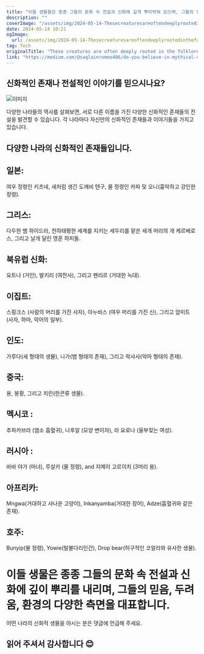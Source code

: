 ```yaml
---
title: "이들 생물들은 종종 그들의 문화 속 전설과 신화에 깊게 뿌리박혀 있으며, 그들의 믿음, 공포, 환경의 다양한 측면을 대표합니다"
description: ""
coverImage: "/assets/img/2024-05-14-Thesecreaturesareoftendeeplyrootedinthefolkloreandmythologyoftheirrespectiveculturesrepresentingvariousaspectsoftheirbeliefsfearsandenvironment_0.png"
date: 2024-05-14 10:21
ogImage: 
  url: /assets/img/2024-05-14-Thesecreaturesareoftendeeplyrootedinthefolkloreandmythologyoftheirrespectiveculturesrepresentingvariousaspectsoftheirbeliefsfearsandenvironment_0.png
tag: Tech
originalTitle: "These creatures are often deeply rooted in the folklore and mythology of their respective cultures, representing various aspects of their beliefs, fears, and environment."
link: "https://medium.com/@saqlainromeo486/do-you-believe-in-mythical-creatures-or-folklore-460cd68b835d"
---
```



## 신화적인 존재나 전설적인 이야기를 믿으시나요?

![이미지](/assets/img/2024-05-14-Thesecreaturesareoftendeeplyrootedinthefolkloreandmythologyoftheirrespectiveculturesrepresentingvariousaspectsoftheirbeliefsfearsandenvironment_0.png)

다양한 나라들의 역사를 살펴보면, 서로 다른 이름을 가진 다양한 신화적인 존재들의 전설을 발견할 수 있습니다. 각 나라마다 자신만의 신화적인 존재들과 이야기들을 가지고 있습니다.

## 다양한 나라의 신화적인 존재들입니다.



## 일본:

여우 정령인 키츠네, 새처럼 생긴 도깨비 텐구, 물 정령인 카파 및 오니(흉악하고 강인한 정령).

## 그리스:

다두한 뱀 하이드라, 천하태평한 세계를 지키는 세두리를 맡은 세개 머리의 개 케르베로스, 그리고 날개 달린 영혼 하피들.



## 북유럽 신화:

요트나 (거인), 발키리 (여전사), 그리고 펜리르 (거대한 늑대).

## 이집트:

스핑크스 (사람의 머리를 가진 사자), 아누비스 (여우 머리를 가진 신), 그리고 암미트 (사자, 하마, 악어의 일부).



## 인도:

가루다(새 형태의 생물), 나가(뱀 형태의 존재), 그리고 락샤사(악마 형태의 존재).

## 중국:

용, 봉황, 그리고 치린(한콘류 생물).



## 멕시코 :

추파카브라 (염소 흡혈귀), 나후알 (모양 변이자), 라 요로나 (울부짖는 여성).

## 러시아 :

바바 야가 (마녀), 루살카 (물 정령), and 지메이 고르이치 (3머리 용).



## 아프리카:

Mngwa(거대하고 사나운 고양이), Inkanyamba(거대한 장어), Adze(흡혈귀와 같은 존재).

## 호주:

Bunyip(물 정령), Yowie(털불다리인간), Drop bear(허구적인 코알라와 유사한 생물).



# 이들 생물은 종종 그들의 문화 속 전설과 신화에 깊이 뿌리를 내리며, 그들의 믿음, 두려움, 환경의 다양한 측면을 대표합니다.

어떤 나라의 신화적 생물을 아시는 분은 댓글에 언급해 주세요.

## 읽어 주셔서 감사합니다 😊